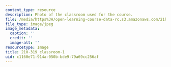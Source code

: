 ```yaml
---
content_type: resource
description: Photo of the classroom used for the course.
file: /media/https%3A/open-learning-course-data-rc.s3.amazonaws.com/21h-319-race-crime-and-citizenship-in-american-law-fall-2014/c1160e71914a050bbde979a69cc256af_21H-319_classroom-1.jpg
file_type: image/jpeg
image_metadata:
  caption: ''
  credit: ''
  image-alt: ''
resourcetype: Image
title: 21H-319_classroom-1
uid: c1160e71-914a-050b-bde9-79a69cc256af
---
```

